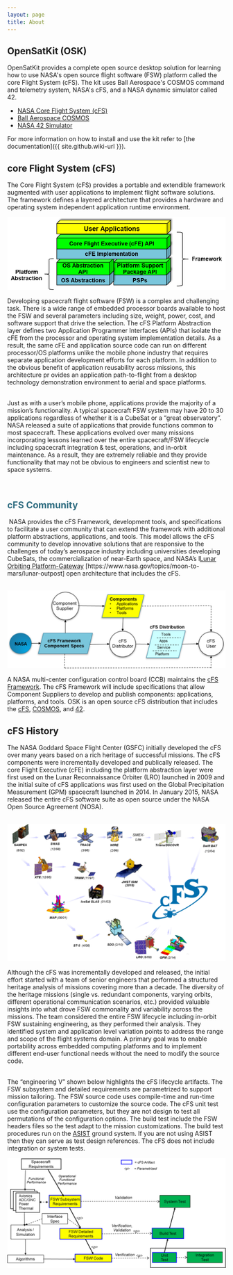 ```yaml
---
layout: page
title: About
---
```


<h2>OpenSatKit (OSK)</h2>

OpenSatKit provides a complete open source desktop solution for learning how to use NASA's open source flight software (FSW) platform called the core Flight System (cFS). The kit uses Ball Aerospace's COSMOS command and telemetry system, NASA's cFS, and a NASA dynamic simulator called 42.

<ul>
  <li><a href="https://cfs.gsfc.nasa.gov/">NASA Core Flight System (cFS)</a></li>
  <li><a href="http://cosmosrb.com/">Ball Aerospace COSMOS</a></li>
  <li><a href="https://github.com/ericstoneking/42">NASA 42 Simulator</a></li>
</ul>

For more information on how to install and use the kit refer to [the documentation]({{ site.github.wiki-url }}).

<h2>core Flight System (cFS)</h2>

<p>The Core Flight System (cFS) provides a portable and extendible framework augmented with user applications to implement flight software solutions. The framework defines a layered architecture that provides a hardware and operating system independent application runtime environment.</p>
<p><img src="https://github.com/OpenSatKit/opensatkit.github.io/blob/master/img/cfs-layered-arch.png" alt="cFS Layered Architecture" /></p>
<p>Developing spacecraft flight software (FSW) is a complex and challenging task. There is a wide range of embedded processor boards available to host the FSW and several parameters including size, weight, power, cost, and software support that drive the selection. The cFS Platform Abstraction layer defines two Application Programmer Interfaces (APIs) that isolate the cFE from the processor and operating system implementation details. As a result, the same cFE and application source code can run on different processor/OS platforms unlike the mobile phone industry that requires separate application development efforts for each platform. In addition to the obvious benefit of application reusability across missions, this architecture pr ovides an application path-to-flight from a desktop technology demonstration environment to aerial and space platforms.</p>
<p><br />Just as with a user&rsquo;s mobile phone, applications provide the majority of a mission&rsquo;s functionality. A typical spacecraft FSW system may have 20 to 30 applications regardless of whether it is a CubeSat or a &ldquo;great observatory&rdquo;. NASA released a suite of applications that provide functions common to most spacecraft. These applications evolved over many missions incorporating lessons learned over the entire spacecraft/FSW lifecycle including spacecraft integration &amp; test, operations, and in-orbit maintenance. As a result, they are extremely reliable and they provide functionality that may not be obvious to engineers and scientist new to space systems.</p>
<p>&nbsp;&nbsp;</p>

<h2 style="color: #2e6c80;">cFS Community</h2>

<p>&nbsp;NASA provides the cFS Framework, development tools, and specifications to facilitate a user community that can extend the framework with additional platform abstractions, applications, and tools. This model allows the cFS community to develop innovative solutions that are responsive to the challenges of today&rsquo;s aerospace industry including universities developing CubeSats, the commercialization of near-Earth space, and NASA&rsquo;s l<a title="Lunar Orbiting Platform-Gateway" href="https://www.nasa.gov/topics/moon-to-mars/lunar-outpost" target="_blank" rel="noopener">Lunar Orbiting Platform-Gateway</a> [https://www.nasa.gov/topics/moon-to-mars/lunar-outpost] open architecture that includes the cFS.</p>
<p>&nbsp;<img src="https://github.com/OpenSatKit/opensatkit.github.io/blob/master/img/cfs-product-model.png" alt="cFS Product Model" /></p>

<p>A NASA multi-center configuration control board (CCB) maintains the <a title="cFS Framework" href="https://github.com/nasa/cFE" target="_blank" rel="noopener">cFS Framework</a>. The cFS Framework will include specifications that allow Component Suppliers to develop and publish components: applications, platforms, and tools. OSK is an open source cFS distribution that includes the <a title="core Flight System" href="https://cfs.gsfc.nasa.gov/" target="_blank" rel="noopener">cFS</a>, <a title="COSMOS" href="http://cosmosrb.com/" target="_blank" rel="noopener">COSMOS</a>, and <a title="42 Simulator" href="https://github.com/ericstoneking/42">42</a>.</p>
<h2>cFS History</h2>
<p>The NASA Goddard Space Flight Center (GSFC) initially developed the cFS over many years based on a rich heritage of successful missions. The cFS components were incrementally developed and publically released. The core Flight Executive (cFE) including the platform abstraction layer were first used on the Lunar Reconnaissance Orbiter (LRO) launched in 2009 and the initial suite of cFS applications was first used on the Global Precipitation Measurement (GPM) spacecraft launched in 2014. In January 2015, NASA released the entire cFS software suite as open source under the NASA Open Source Agreement (NOSA).</p>
<p>&nbsp;<img src="https://github.com/OpenSatKit/opensatkit.github.io/blob/master/img/cfs-heritage.png" alt="cFS Heritage" /></p>
<p>Although the cFS was incrementally developed and released, the initial effort started with a team of senior engineers that performed a structured heritage analysis of missions covering more than a decade. The diversity of the heritage missions (single vs. redundant components, varying orbits, different operational communication scenarios, etc.) provided valuable insights into what drove FSW commonality and variability across the missions. The team considered the entire FSW lifecycle including in-orbit FSW sustaining engineering, as they performed their analysis. They identified system and application level variation points to address the range and scope of the flight systems domain. A primary goal was to enable portability across embedded computing platforms and to implement different end-user functional needs without the need to modify the source code.</p>
<p><br />The &ldquo;engineering V&rdquo; shown below highlights the cFS lifecycle artifacts. The FSW subsystem and detailed requirements are parametrized to support mission tailoring. The FSW source code uses compile-time and run-time configuration parameters to customize the source code. The cFS unit test use the configuration parameters, but they are not design to test all permutations of the configuration options. The build test include the FSW headers files so the test adapt to the mission customizations. The build test procedures run on the <a title="ASIST" href="https://nasa-asist.gsfc.nasa.gov/" target="_blank" rel="noopener">ASIST</a> ground system. If you are not using ASIST then they can serve as test design references. The cFS does not include integration or system tests.</p>
<p><img src="https://github.com/OpenSatKit/opensatkit.github.io/blob/master/img/cfs-engineer-v.png" alt="cFS Engineering V" /></p>
<p>&nbsp;</p>
